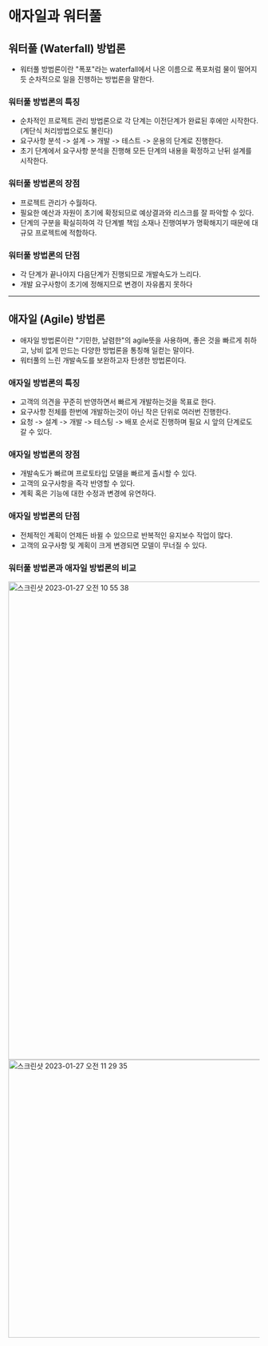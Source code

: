 # 애자일과 워터풀

## 워터풀 (Waterfall) 방법론

- 워터풀 방법론이란 "폭포"라는 waterfall에서 나온 이름으로 폭포처럼 물이 떨어지듯 순차적으로 일을 진행하는 방법론을 말한다.

### 워터풀 방법론의 특징

- 순차적인 프로젝트 관리 방법론으로 각 단계는 이전단계가 완료된 후에만 시작한다. (계단식 처리방법으로도 불린다)
- 요구사항 분석 -> 설계 -> 개발 -> 테스트 -> 운용의 단계로 진행한다.
- 초기 단계에서 요구사항 분석을 진행해 모든 단계의 내용을 확정하고 난뒤 설계를 시작한다.

### 워터풀 방법론의 장점

- 프로젝트 관리가 수월하다.
- 필요한 예산과 자원이 초기에 확정되므로 예상결과와 리스크를 잘 파악할 수 있다.
- 단계의 구분을 확실히하여 각 단계별 책임 소재나 진행여부가 명확해지기 때문에 대규모 프로젝트에 적합하다.

### 워터풀 방법론의 단점

- 각 단계가 끝나야지 다음단계가 진행되므로 개발속도가 느리다.
- 개발 요구사항이 초기에 정해지므로 변경이 자유롭지 못하다

---

## 애자일 (Agile) 방법론

- 애자일 방법론이란 "기민한, 날렴한"의 agile뜻을 사용하며, 좋은 것을 빠르게 취하고, 낭비 없게 만드는 다양한 방법론을 통칭해 일컫는 말이다.
- 워터풀의 느린 개발속도를 보완하고자 탄생한 방법론이다.

### 애자일 방법론의 특징

- 고객의 의견을 꾸준히 반영하면서 빠르게 개발하는것을 목표로 한다.
- 요구사항 전체를 한번에 개발하는것이 아닌 작은 단위로 여러번 진행한다.
- 요청 -> 설계 -> 개발 -> 테스팅 -> 배포 순서로 진행하며 필요 시 앞의 단계로도 갈 수 있다.

### 애자일 방법론의 장점

- 개발속도가 빠르며 프로토타입 모델을 빠르게 출시할 수 있다.
- 고객의 요구사항을 즉각 반영할 수 있다.
- 계획 혹은 기능에 대한 수정과 변경에 유연하다.

### 애자일 방법론의 단점

- 전체적인 계획이 언제든 바뀔 수 있으므로 반복적인 유지보수 작업이 많다.
- 고객의 요구사항 및 계획이 크게 변경되면 모델이 무너질 수 있다.

### 워터풀 방법론과 애자일 방법론의 비교
<img width="956" alt="스크린샷 2023-01-27 오전 10 55 38" src="https://user-images.githubusercontent.com/21211957/214997180-9048b6f4-2f22-4b6d-a55c-167867527952.png">

<img width="556" alt="스크린샷 2023-01-27 오전 11 29 35" src="https://user-images.githubusercontent.com/21211957/214997584-5ad33fe6-1440-443c-a5b0-225f9c11202e.png">





